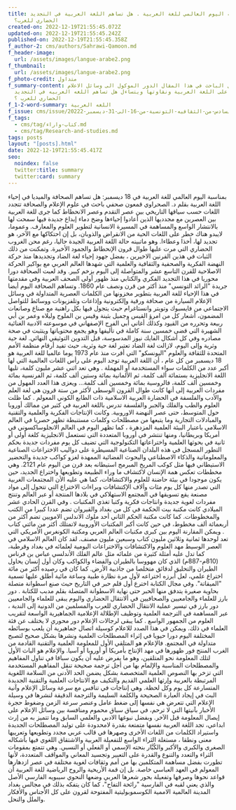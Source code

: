 ```yaml
---
title: بمنابة اليوم العالمي للغة العربية . هل تساهم اللغة العربية في التجديد
  الحضاري للعرب؟
created-on: 2022-12-19T21:55:45.072Z
updated-on: 2022-12-19T21:55:45.242Z
published-on: 2022-12-19T21:55:45.358Z
f_author-2: cms/authors/Sahrawi-Qamoon.md
f_header-image:
  url: /assets/images/langue-arabe2.png
f_thumbnail:
  url: /assets/images/langue-arabe2.png
f_photo-credit: متداول
f_summary-content: يتناول الباحث في هذا المقال الدور الموكول الى وسائل الاعلام
  في الحفاظ على اللغة العربية ونقاوتها ويتساءل هل تساهم اللغه العربيه في التجديد
  الحضاري للعرب ؟
f_1-2-word-summary: اللغه العربية
f_issue: cms/issue/العدد-السادس-من-الثقافيه-التونسية-من-16-الى-31-ديسمبر-20222.md
f_tags:
  - cms/tag/كتاب-واراء.md
  - cms/tag/Research-and-studies.md
tags: posts
layout: "[posts].html"
date: 2022-12-19T21:55:45.417Z
seo:
  noindex: false
  twitter:title: summary
  twitter:card: summary
---
```

بمناسبة اليوم العالمي للغة العربية في 18 ديسمبر: هل تساهم الصحافة والميديا في إحياء اللغة العربية بقلم د. الصحراوي قمعون صحفي باحث في علوم الإعلام والصحافة تتجدد اللغات حسب سياقها التاريخي بين عصر التقدم وعصر الانحطاط كما جرى للغة العربية بين العصرين مع مجدديها الذين أعادوا إحياءها وضخ دماء إبداع جديدة فيها سمحت لها بالانتشار الواسع والمساهمة في المسيرة الانسانية لتطوير العلوم والمعارف. وعموما، لايبدو هناك خطر على اللغات الحية من الانقراض والذوبان، بل إن احتكاكها مع الآخر، هو تجديد لها، أخذا وعطاءا. وهو ماتبينه حالة اللغة العربية الجيدة حاليا، رغم محن الغروب الحضاري التي مرت عليها طوال قرون الإنحطاط والجمود الأخيرة. وتمكنت من ذلك الثبات في هذين القرنين الاخيرين ، بفضل جهود إحياء لغة الضاد وتجديدها منذ حركة النهضة الفكرية والصحفية والثقافية والعلمية التي شهدها العالم العربي مع بواكير الحركة الاصلاحية للقرن التاسع عشر والمتواصلة إلى اليوم بزخم كبير. وقد لعبت الصحافة دورا محوريا في هذا التجديد الفكري والكتابي منذ ظهور أولى الصحف العربية وفي مقدمتها جريدة "الرائد التونسي" منذ أكثر من قرن ونصف عام 1860. وتساهم الصحافة اليوم أيضا في هذا الإحياء للغة العربية بتطوير مخزونها من الكلمات العصرية المتداولة في وسائل الإعلام السيارة من صحافة ورقية وإلكترونية وإذاعات وتلفزيونات ووسائط للتواصل الاجتماعي من فايسبوك وتويتر وانستاغرام حيث يتجول فيها بكل راهنية مع صناع وصانعات المضمون، أشعار كل من امرؤ القيس وجميل بثينة وقيس بن الملوح وليلاه  وعمر بن أبي ربيعة وتحرره من القيود وكذلك أغاني أبي الفرج الإصفهاني في موسوعته الادبية الغنائية الشهيرة التي قضى خمسين سنة كاملة في تأليفها وهو يجمع محتوياتها ويتثبت في صحة مصادره وفي كل أشكال الفايك نيوز المدسوسة، قبل التدوين التوثيقي النهائي. لغة حية وثرية وإلى اليوم، لازالت لغة الضاد تعتبر لغة حية وثرية، حيث تفيد أرقام منظمة الأمم المتحدة للثقافة والعلوم "اليونسكو" التي أقرت منذ عام  1973 يوما عالميا للغة العربية هو 18 ديسمبر من كل عام ، أن اللغة العربية توجد اليوم على رأس اللغات العالمية التي لها أكبر عدد من الكلمات سواء المستخدمة أو المهملة . وهي تعد اثني عشر مليون كلمة، تليها اللغة الانجليزية بستمائة ألف كلمة، ثم الألمانية بمائة وستين ألف كلمة، ثم الفرنسية بمائة وخمسين ألف كلمة، فالروسية بمائة وخمسين ألف كلمة... ويعزى هذا العدد المهول من مفردات العربية إلى أنها كانت طوال القرون الوسطى لأكثر من ستة قرون هي لغة العلم والأدب والفلسفة في الحضارة العربية الاسلامية ذات الطابع الكوني المعولم . كما ظلت العلوم والطب والفلك والجبر والفلسفة تدرس باللغة العربية في كثير من ممالك أوروبا حول المتوسط، حتى عصر النهضة الاوروبية. وكانت الإنتاجات الفكرية والعلمية والتقنية والمبادلات التجارية وما يتبعها من مصطلحات وكلمات مستنبطة تظهر حصريا في العالم الاسلامي باعتبار البيئة العلمية المزدهرة ، كما تظهر اليوم في العالم الانجلوساكسوني في أمريكا وبريطانيا، ومنها تنتشر في أوروبا المتعددة التي تستعمل الانجليزية كلغة أولى أو ثانية في بحوثها العلمية واختراعاتها التكنولوجية التي تضيف كل يوم مفردات جديدة بحكم التطور المسجل في هذه البلدان الصناعية المسيطرة على دواليب الاختراعات الصناعية والمعلوماتية والذكاء الاصطناعي والبحوث الفضائية الممهدة لغزو كواكب جديدة والتحضير الاستيطاني فيها مثل كوكب المريخ المبرمج استيطانه بعد قرن من اليوم عام 2121. وهي مخططات تعكس همة الإنسان لاكتشاف ما وراء الطبيعة وتطويعها واختراع الجديد، حين يكون موجودا في بيئة حاضنة للعلوم والاكتشافات، كما هي عليه الأن المجتمعات الغربية التي تصدر منها كل يوم مئات وألاف الإكتشافات وبراءات الاختراع التي تتحول إلى مواد مصنعة يقع تسويقها في المجتمع الاستهلاكي في بلادها المنتجة أو عبر العالم وتنتج مفردات لغوية جديدة وانتاجات فكرية وكتبا تغذي المكتبات . وفي القرن الحادي عشر الميلادي كانت مكتبة بيت الحكمة في كل من بغداد والقيروان تضم عددا كبيرا من الكتب والمخطوطات. كما كانت مكتبة الحكم الثاني أحد ملوك الاندلس الامويين تضم أكثر من أربعمائة ألف مخطوط، في حين كانت أكبر المكتبات الأوروبية لاتمتلك أكثر من مائتي كتاب . ويمكن المقارنة اليوم بين كبرى مكتبات العالم العربي ومكتبة الكونغرس الأمريكي التي تعد لوحدها ثمانية وثلاثين مليون كتاب وسبعين مليون مصنف. لقد كان العالم الاسلامي في العصر الوسيط مهد  العلوم والاكتشافات والاختراعات اليومية لعلمائه في بغداد وقرطبة، كما تدل عليه أمثلة كثيرة من علمائه مثل عالم الفلك الأندلسي عباس بن فرناس (810م-887م) الذي كان مهووسا بالطيران والفضاء والكواكب وكان أول إنسان يحاول الطيران والتحليق لدقائق متخلصا من جاذبية الأرض. كما كان في رصيده أكثر من مائة اختراع علمي، لعل أبرزه اختراعه لأول مرة نظارة طبية وساعة مائية أطلق عليها تسمية "الميقاتة". وفي مجال الكتابة اخترع  أول قلم حبر في التاريخ حيث صنع اسطوانة متصلة بحاوية صغيرة يتدفق منها الحبر حتى نهاية الاسطوانة المتصلة بقلم مدبب للكتابة . دور بارز للعلماء والجامعيين والصحافيين في ألانتقال الحضاري واليوم يبقى للعلماء والجامعيين دور بارز في تيسير عملية الانتقال الحضاري للعرب والمسلمين من الدونية إلى الندية ، عبر المساهمة في الترجمة العلمية وتوظيف الإطلالة الإعلامية الجماهيرية الواسعة لتقريب العلوم من الجمهور الواسع . كما يبقى لرجالات الإعلام دور محوري لا يختلف عن فئة العلماء في ذلك. ويمكن في هذا الصدد للاعلام كوسيلة اتصال جماهيرية أن يلعب بوسائطه المختلفة اليوم دورا حيويا في إثراء المصطلحات العلمية ونشرها بشكل صحيح لتصبح متداولة في المجتمع. فالإعلام هو المتلقي الأول للمعلومة العلمية والتقنية القادمة من الغرب المنتج فور ظهورها في مهد الإنتاج بأمريكا أو أوروبا أو آسيا. والإعلام هو الباث الأول لتلك المعلومة نحو المتلقين، وهو ما يفرض عليه أن يكون سباقا في تناول المفاهيم والمصطلحات المناسبة والإلمام بها من أجل ترجمة صحيحة تنقل المفاهيم المستخدمة التي تزخر بها النصوص العلمية المتخصصة بشكل يضمن الحد الأدنى من السلامة اللغوية المرتبطة بالعربية وإرثها العلمي القديم والتكيف مع الانتاجات العلمية والتقنية الجديدة المتسارعة كل يوم وكل لحظة. وهي إنتاجات في تنافس مع سرعة وسائل الإعلام وآنية البث في إيجاد العبارة الصحيحة والكلمة السليمة والترجمة الدقيقة لنشرها في وسيلة الإعلام التي تتعرض هي نفسها إلى ضغط عامل وعنصر سرعة الزمن وضغوط حجرة الأخبار بآنيتها التي لا ترحم، في سياق سباق محموم ومنافسة بين وسائل الإعلام على إيصال المعلومة قبل الآخر. وبفضل نبوغها الادبي والعلمي السابق وما تتميز به من إرث ابداعي، تجد اللغة العربية نفسها متمتعة بقدرة لامحدودة على توليد المصطلحات الجديدة واستيراد الكلمات من اللغات الأخرى وصهرها في قالب عربي مجدد وتطويعها وتعريبها معنى ونطقا ، مستغلة الثراء الواسع للتفعيلة العربية والاشتقاق اللغوي فيها بأشكاله الصغرى والكبرى والأكبر والكُبَّار بنحته الإسمي أو الفعلي أو النسبي. وهي تتمتع بمقومات الثراء والتعدد والتنوع والقدرة على التعبير وتجسيد المعاني والمواقف المتعددة، لأنها تطورت بفضل مساهمة المتكلمين بها من أمم وثقافات لغوية مختلفة في عصر ازدهارها المعولم في العهد العباسي خاصة. بل إن قمة الأريحية والروح الرياضية للغة العربية أن قواعد نحوها وصرفها وتفعيلة بحور شعرها العربي وضعها النحوي سيبويه الفارسي الأصل والذي يعني لقبه في الفارسية "رائحة التفاح"، كما كان يتفكه بذلك في مجالس بغداد المدينة العالمية الاممية الكوسموبوليتية المفتوحة لقرون على كل الأجناس والأفكار والملل والنحل.﻿